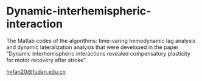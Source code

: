 # Dynamic-interhemispheric-interaction

The Matlab codes of the algorithms: time-varing hemodynamic lag analysis and dynamic lateralization analysis that were developed in the paper "Dynamic interhemispheric interactions revealed compensatory plasticity for motor recovery after stroke".

hxfan20@fudan.edu.cn

